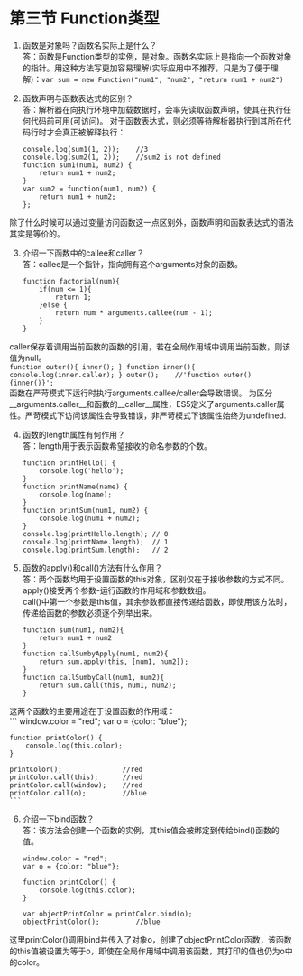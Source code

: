 # 第三节 Function类型
1. 函数是对象吗？函数名实际上是什么？  
  答：函数是Function类型的实例，是对象。函数名实际上是指向一个函数对象的指针。用这种方法写更加容易理解(实际应用中不推荐，只是为了便于理解)：```var sum = new Function("num1", "num2", "return num1 + num2")```  
  
2. 函数声明与函数表达式的区别？  
  答：解析器在向执行环境中加载数据时，会率先读取函数声明，使其在执行任何代码前可用(可访问)。
  对于函数表达式，则必须等待解析器执行到其所在代码行时才会真正被解释执行：  
    ```
    console.log(sum1(1, 2));    //3
    console.log(sum2(1, 2));    //sum2 is not defined
    function sum1(num1, num2) {
        return num1 + num2;
    }
    var sum2 = function(num1, num2) {
        return num1 + num2;
    };
    ```  
  除了什么时候可以通过变量访问函数这一点区别外，函数声明和函数表达式的语法其实是等价的。  
  
3. 介绍一下函数中的callee和caller？  
  答：callee是一个指针，指向拥有这个arguments对象的函数。  
    ```
    function factorial(num){
        if(num <= 1){
            return 1;
        }else {
            return num * arguments.callee(num - 1);
        }
    }
    ```  
  caller保存着调用当前函数的函数的引用，若在全局作用域中调用当前函数，则该值为null。  
    ```
    function outer(){
        inner();
    }
    function inner(){
        console.log(inner.caller);
    }
    outer();    //'function outer(){inner()}';
    ```  
  函数在严苛模式下运行时执行arguments.callee/caller会导致错误。    为区分__arguments.caller__和函数的__caller__属性，ES5定义了arguments.caller属性。严苛模式下访问该属性会导致错误，非严苛模式下该属性始终为undefined.  
  
4. 函数的length属性有何作用？  
  答：length用于表示函数希望接收的命名参数的个数。  
    ```
    function printHello() {
        console.log('hello');
    }
    function printName(name) {
        console.log(name);
    }
    function printSum(num1, num2) {
        console.log(num1 + num2);
    }
    console.log(printHello.length); // 0
    console.log(printName.length);  // 1
    console.log(printSum.length);   // 2
    ```  
    
5. 函数的apply()和call()方法有什么作用？  
  答：两个函数均用于设置函数的this对象，区别仅在于接收参数的方式不同。  
  apply()接受两个参数-运行函数的作用域和参数数组。  
  call()中第一个参数是this值，其余参数都直接传递给函数，即使用该方法时，传递给函数的参数必须逐个列举出来。  
    ```
    function sum(num1, num2){
        return num1 + num2
    }
    function callSumbyApply(num1, num2){
        return sum.apply(this, [num1, num2]);
    }
    function callSumbyCall(num1, num2){
        return sum.call(this, num1, num2);
    }
    ```  
  这两个函数的主要用途在于设置函数的作用域：  
    ```
    window.color = "red";
    var o = {color: "blue"};
    
    function printColor() {
        console.log(this.color);
    }
    
    printColor();               //red
    printColor.call(this);      //red
    printColor.call(window);    //red
    printColor.call(o);         //blue
    ```    

6. 介绍一下bind函数？  
  答：该方法会创建一个函数的实例，其this值会被绑定到传给bind()函数的值。  
    ```
    window.color = "red";
    var o = {color: "blue"};
    
    function printColor() {
        console.log(this.color);
    }
    
    var objectPrintColor = printColor.bind(o);
    objectPrintColor();         //blue
    ```  
  这里printColor()调用bind并传入了对象o，创建了objectPrintColor函数，该函数的this值被设置为等于o，即使在全局作用域中调用该函数，其打印的值也仍为o中的color。